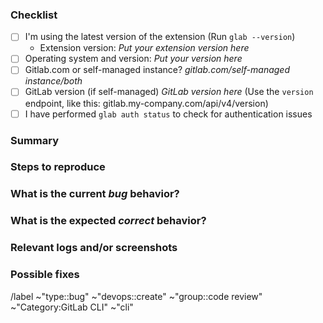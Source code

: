 <!---
Please read this!

Before opening a new issue, make sure to search for keywords in the issues
filtered by the "bug" label:

- https://gitlab.com/gitlab-org/cli/-/issues/?label_name%5B%5D=type%3A%3Abug

and verify the issue you're about to submit isn't a duplicate.
--->

### Checklist

<!-- Please test the latest versions, that will remove the possibility that you see a bug that is fixed in a newer version. -->

- [ ] I'm using the latest version of the extension (Run `glab --version`)
  - Extension version: _Put your extension version here_
- [ ] Operating system and version: _Put your version here_
- [ ] Gitlab.com or self-managed instance? _gitlab.com/self-managed instance/both_
- [ ] GitLab version (if self-managed) _GitLab version here_
  (Use the `version` endpoint, like this: gitlab.my-company.com/api/v4/version) 
- [ ] I have performed `glab auth status` to check for authentication issues

### Summary

<!-- Summarize the bug encountered concisely -->

### Steps to reproduce

<!-- How one can reproduce the issue - this is very important -->

### What is the current _bug_ behavior?

<!-- What actually happens -->

### What is the expected _correct_ behavior?

<!-- What you should see instead -->

### Relevant logs and/or screenshots

<!--- Paste the activity log from your command line -->

### Possible fixes

<!-- If you can, link to the line of code that might be responsible for the problem -->

/label ~"type::bug" ~"devops::create" ~"group::code review" ~"Category:GitLab CLI" ~"cli"
